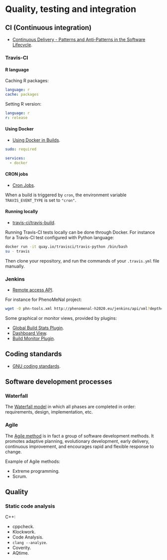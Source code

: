 Quality, testing and integration
================================

## CI (Continuous integration)

 * [Continuous Delivery - Patterns and Anti-Patterns in the Software Lifecycle](https://dzone.com/refcardz/continuous-delivery-patterns).

### Travis-CI

#### R language

Caching R packages:
```yaml
language: r
cache: packages
```

Setting R version:
```yaml
language: r
r: release
```

#### Using Docker

 * [Using Docker in Builds](https://docs.travis-ci.com/user/docker/).

```yaml
sudo: required

services:
  - docker
```

#### CRON jobs

 * [Cron Jobs](https://docs.travis-ci.com/user/cron-jobs/).

When a build is triggered by `cron`, the environment variable `TRAVIS_EVENT_TYPE` is set to `"cron"`.

#### Running locally

 * [travis-ci/travis-build](https://github.com/travis-ci/travis-build).

Running Travis-CI tests locally can be done through Docker. For instance for a Travis-CI test configured with Python language:
```bash
docker run -it quay.io/travisci/travis-python /bin/bash
su - travis
```
Then clone your repository, and run the commands of your `.travis.yml` file manually.

### Jenkins

 * [Remote access API](https://wiki.jenkins-ci.org/display/JENKINS/Remote+access+API).

For instance for PhenoMeNal project:
```bash
wget -O phn-tools.xml http://phenomenal-h2020.eu/jenkins/api/xml?depth=1&tree=jobs
```

Some graphical or monitor views, provided by plugins:

 * [Global Build Stats Plugin](https://wiki.jenkins-ci.org/display/JENKINS/Global+Build+Stats+Plugin).
 * [Dashboard View](https://wiki.jenkins-ci.org/display/JENKINS/Dashboard+View).
 * [Build Monitor Plugin](https://wiki.jenkins-ci.org/display/JENKINS/Build+Monitor+Plugin).

## Coding standards

 * [GNU coding standards](https://www.gnu.org/prep/standards/).

## Software development processes

### Waterfall

The [Waterfall model](https://en.wikipedia.org/?title=Waterfall_model) in which all phases are completed in order: requirements, design, implementation, etc.

### Agile

The [Agile method](https://en.wikipedia.org/wiki/Agile_software_development) is in fact a group of software development methods.
It promotes adaptive planning, evolutionary development, early delivery, continuous improvement, and encourages rapid and flexible response to change.

Example of Agile methods:

 * Extreme programming.
 * Scrum.

## Quality

### Static code analysis

C++:

 * cppcheck.
 * Klockwork.
 * Code Analysis.
 * `clang --analyze`.
 * Coverity.
 * AQtime.

